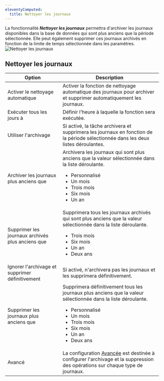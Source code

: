 ```yaml
---
eleventyComputed:
  title: Nettoyer les journaux
---
```

La fonctionnalité ***Nettoyer les journaux*** permettra d'archiver les journaux disponibles dans la base de données qui sont plus anciens que la période sélectionnée. Elle peut également supprimer ces journaux archivés en fonction de la limite de temps sélectionnée dans les paramètres.
![Nettoyer les journaux](https://cdnweb.devolutions.net/docs/docs_en_server_ServerOp8160.png)

## Nettoyer les journaux
| Option                                | Description                                                                         |
|---------------------------------------|-------------------------------------------------------------------------------------|
| Activer le nettoyage automatique              | Activer la fonction de nettoyage automatique des journaux pour archiver et supprimer automatiquement les journaux. |
| Exécuter tous les jours à                      | Définir l'heure à laquelle la fonction sera exécutée. |
| Utiliser l'archivage                         | Si activé, la tâche archivera et supprimera les journaux en fonction de la période sélectionnée dans les deux listes déroulantes. |
| Archiver les journaux plus anciens que               | Archivera les journaux qui sont plus anciens que la valeur sélectionnée dans la liste déroulante.<ul><li>Personnalisé</li><li>Un mois</li><li>Trois mois</li><li>Six mois</li><li>Un an</li></ul> |
| Supprimer les journaux archivés plus anciens que       | Supprimera tous les journaux archivés qui sont plus anciens que la valeur sélectionnée dans la liste déroulante.<ul><li>Trois mois</li><li>Six mois</li><li>Un an</li><li>Deux ans</li></ul> |
| Ignorer l'archivage et supprimer définitivement | Si activé, n'archivera pas les journaux et les supprimera définitivement.              |
| Supprimer les journaux plus anciens que                | Supprimera définitivement tous les journaux plus anciens que la valeur sélectionnée dans la liste déroulante.<ul><li>Personnalisé</li><li>Un mois</li><li>Trois mois</li><li>Six mois</li><li>Un an</li><li>Deux ans</li></ul> |
| Avancé                              | La configuration [Avancée](/server/web-interface/administration/logs/cleanup-logs/advanced-cleanup-logs-configuration/) est destinée à configurer l'archivage et la suppression des opérations sur chaque type de journaux. |
